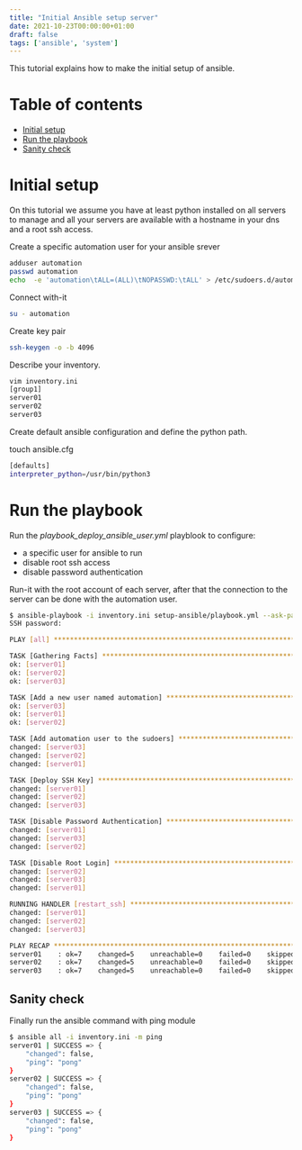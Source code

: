 ```yaml
---
title: "Initial Ansible setup server"
date: 2021-10-23T00:00:00+01:00
draft: false
tags: ['ansible', 'system']
---
```


This tutorial explains how to make the initial setup of ansible.

# Table of contents

* [Initial setup](#initial-setup)
* [Run the playbook](#run-the-playbook)
* [Sanity check](#sanity-check)

# Initial setup

On this tutorial we assume you have at least python installed on all servers to manage and all your servers are available with a hostname in your dns and a root ssh access.

Create a specific automation user for your ansible srever 

```bash
adduser automation
passwd automation
echo  -e 'automation\tALL=(ALL)\tNOPASSWD:\tALL' > /etc/sudoers.d/automation
```

Connect with-it

```bash
su - automation
```

Create key pair

```bash
ssh-keygen -o -b 4096
```

Describe your inventory.

```bash
vim inventory.ini 
[group1]
server01
server02
server03
```

Create default ansible configuration and define the python path.

touch ansible.cfg

```bash
[defaults]
interpreter_python=/usr/bin/python3
```

# Run the playbook

Run the *playbook_deploy_ansible_user.yml* playblook to configure:
- a specific user for ansible to run
- disable root ssh access
- disable password authentication

Run-it with the root account of each server, after that the connection to the server can be done with the automation user.

```bash
$ ansible-playbook -i inventory.ini setup-ansible/playbook.yml --ask-pass -u root
SSH password: 

PLAY [all] *************************************************************************

TASK [Gathering Facts] *************************************************************
ok: [server01]
ok: [server02]
ok: [server03]

TASK [Add a new user named automation] *********************************************
ok: [server03]
ok: [server01]
ok: [server02]

TASK [Add automation user to the sudoers] ******************************************
changed: [server03]
changed: [server02]
changed: [server01]

TASK [Deploy SSH Key] **************************************************************
changed: [server01]
changed: [server02]
changed: [server03]

TASK [Disable Password Authentication] *********************************************
changed: [server01]
changed: [server03]
changed: [server02]

TASK [Disable Root Login] **********************************************************
changed: [server02]
changed: [server03]
changed: [server01]

RUNNING HANDLER [restart_ssh] ******************************************************
changed: [server01]
changed: [server02]
changed: [server03]

PLAY RECAP *************************************************************************
server01    : ok=7    changed=5    unreachable=0    failed=0    skipped=0    rescued=0    ignored=0   
server02    : ok=7    changed=5    unreachable=0    failed=0    skipped=0    rescued=0    ignored=0   
server03    : ok=7    changed=5    unreachable=0    failed=0    skipped=0    rescued=0    ignored=0   
```

## Sanity check

Finally run the ansible command with ping module

```bash
$ ansible all -i inventory.ini -m ping
server01 | SUCCESS => {
    "changed": false,
    "ping": "pong"
}
server02 | SUCCESS => {
    "changed": false,
    "ping": "pong"
}
server03 | SUCCESS => {
    "changed": false,
    "ping": "pong"
}
```